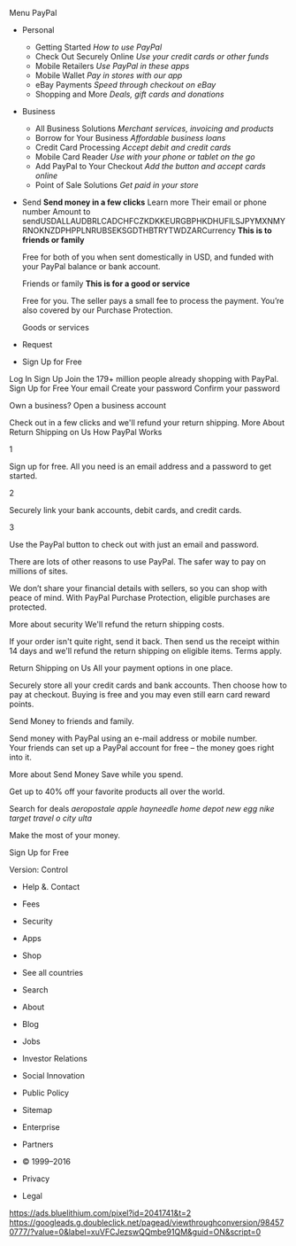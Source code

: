 Menu PayPal

*   Personal
    *   Getting Started _How to use PayPal_
    *   Check Out Securely Online _Use your credit cards or other funds_
    *   Mobile Retailers _Use PayPal in these apps_
    *   Mobile Wallet _Pay in stores with our app_
    *   eBay Payments _Speed through checkout on eBay_
    *   Shopping and More _Deals, gift cards and donations_
*   Business
    *   All Business Solutions _Merchant services, invoicing and products_
    *   Borrow for Your Business _Affordable business loans_
    *   Credit Card Processing _Accept debit and credit cards_
    *   Mobile Card Reader _Use with your phone or tablet on the go_
    *   Add PayPal to Your Checkout _Add the button and accept cards online_
    *   Point of Sale Solutions _Get paid in your store_
*   Send **Send money in a few clicks** Learn more Their email or phone number Amount to sendUSDALLAUDBRLCADCHFCZKDKKEURGBPHKDHUFILSJPYMXNMYRNOKNZDPHPPLNRUBSEKSGDTHBTRYTWDZARCurrency **This is to friends or family**
    
    Free for both of you when sent domestically in USD, and funded with your PayPal balance or bank account.
    
    Friends or family **This is for a good or service**
    
    Free for you. The seller pays a small fee to process the payment. You’re also covered by our Purchase Protection.
    
    Goods or services
*   Request

*   Sign Up for Free

Log In Sign Up Join the 179+ million people already shopping with PayPal. Sign Up for Free Your email Create your password Confirm your password

Own a business? Open a business account

Check out in a few clicks and we'll refund your return shipping. More About Return Shipping on Us How PayPal Works

1

Sign up for free. All you need is an email address and a password to get started.

2

Securely link your bank accounts, debit cards, and credit cards.

3

Use the PayPal button to check out with just an email and password.

There are lots of other reasons to use PayPal. The safer way to pay on millions of sites.

We don’t share your financial details with sellers, so you can shop with peace of mind. With PayPal Purchase Protection, eligible purchases are protected.

More about security We'll refund the return shipping costs.

If your order isn't quite right, send it back. Then send us the receipt within 14 days and we'll refund the return shipping on eligible items. Terms apply.

Return Shipping on Us All your payment options in one place.

Securely store all your credit cards and bank accounts. Then choose how to pay at checkout. Buying is free and you may even still earn card reward points.

Send Money to friends and family.

Send money with PayPal using an e-mail address or mobile number.  
Your friends can set up a PayPal account for free – the money goes right into it.

More about Send Money Save while you spend.

Get up to 40% off your favorite products all over the world.

Search for deals _aeropostale_ _apple_ _hayneedle_ _home depot_ _new egg_ _nike_ _target_ _travel o city_ _ulta_

Make the most of your money.

Sign Up for Free

Version: Control

*   Help &. Contact
*   Fees
*   Security
*   Apps
*   Shop
*   See all countries
*   Search

*   About
*   Blog
*   Jobs
*   Investor Relations
*   Social Innovation
*   Public Policy
*   Sitemap
*   Enterprise
*   Partners

*   © 1999–2016
*   Privacy
*   Legal

https://ads.bluelithium.com/pixel?id=2041741&t=2 https://googleads.g.doubleclick.net/pagead/viewthroughconversion/984570777/?value=0&label=xuVFCJezswQQmbe91QM&guid=ON&script=0